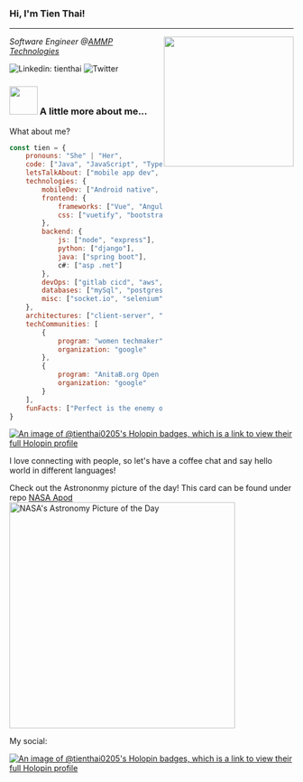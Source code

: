 ### Hi, I'm Tien Thai!
---
<img align="right" src="https://github.com/tienthai0205/tienthai0205/blob/master/profile_illustra.png" width="230">

*Software Engineer @[AMMP Technologies](https://www.ammp.io)*

![Linkedin: tienthai](https://img.shields.io/badge/-tien-blue?style=flat-square&logo=Linkedin&logoColor=white&link=https://www.linkedin.com/in/tien-t-326769166/)
![Twitter](https://img.shields.io/twitter/follow/alie_steward?label=Follow)

### <img src="https://media.giphy.com/media/VgCDAzcKvsR6OM0uWg/giphy.gif" width="50"> A little more about me...  


What about me?

```jsx
const tien = {
	pronouns: "She" | "Her",
	code: ["Java", "JavaScript", "TypeScript", "Python", "Dart", "Ruby", "C#"],
	letsTalkAbout: ["mobile app dev", "IoT", "music", "ui/ux", "apple", "tech"],
	technologies: {
		mobileDev: ["Android native", "IOS native", "Flutter"],
		frontend: {
			frameworks: ["Vue", "Angular"],
			css: ["vuetify", "bootstrap"]
		},
		backend: {
			js: ["node", "express"],
			python: ["django"],
			java: ["spring boot"],
			c#: ["asp .net"]
		},
		devOps: ["gitlab cicd", "aws", "docker"],
		databases: ["mySql", "postgresql", "sqlite"],
		misc: ["socket.io", "selenium", "firebase"]
	},
	architectures: ["client-server", "model view controller", "progressive web apps", "messaging pattern"],
	techCommunities: [
		{
			program: "women techmaker",
			organization: "google"
		},
		{
			program: "AnitaB.org Open Source",
			organization: "google"
		}
	],
	funFacts: ["Perfect is the enemy of good. But let's spend half a day refactoring old codes!"],
}
```
[![An image of @tienthai0205's Holopin badges, which is a link to view their full Holopin profile](https://holopin.me/tienthai0205)](https://holopin.io/@tienthai0205)

I love connecting with people, so let's have a coffee chat and say hello world in different languages!

Check out the Astrononmy picture of the day! This card can be found under repo [NASA Apod](https://github.com/NominalTrajectory/nasa-apod-github-readme)
[<img src="https://nasa-apod.onlivio.com" alt="NASA's Astronomy Picture of the Day" width="400" />](https://apod.nasa.gov/apod/astropix.html)

My social:

[![An image of @tienthai0205's Holopin badges, which is a link to view their full Holopin profile](https://holopin.me/tienthai0205)](https://holopin.io/@tienthai0205)
